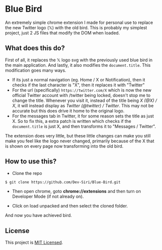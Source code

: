 # Blue Bird

An extremely simple chrome extension I made for personal use to replace the new Twitter logo (𝕏) with the old bird. This is probably my simplest project, just 2 JS files that modify the DOM when loaded.

## What does this do?

First of all, it replaces the 𝕏 logo svg with the previously used blue bird in the main application. And lastly, it also modifies the `document.title`. This modification goes many ways.

- If its just a normal navigation (eg. Home / X or Notification), then it checks if the last character is "X", then it replaces it with "Twitter"
- For the url (specifically) `https://twitter.com/X` which is now the new official Twitter account with /twitter being locked, doesn't stop me to change the title. Whenever you visit it, instead of the title being _X (@X) / X_, it will instead display as _Twitter (@twitter) / Twitter_. This may not be accurate but this does drive it home to the original logo.
- For the messages tab in Twitter, it for some reason sets the title as just X. So to fix this, a extra patch is written which checks if the `document.title` is just X, and then transforms it to "Messages / Twitter".

The extension does very little, but these little changes can make you still make you feel like the logo never changed, primarily because of the X that is shown on every page now transforming into the old bird.

## How to use this?

- Clone the repo

```sh
$ git clone https://github.com/Dev-Siri/Blue-Bird.git
```

- Then open chrome, goto **chrome://extensions** and then turn on Developer Mode (if not already on).

- Click on load unpacked and then select the cloned folder.

And now you have achieved bird.

## License

This project is [MIT Licensed](LICENSE).
